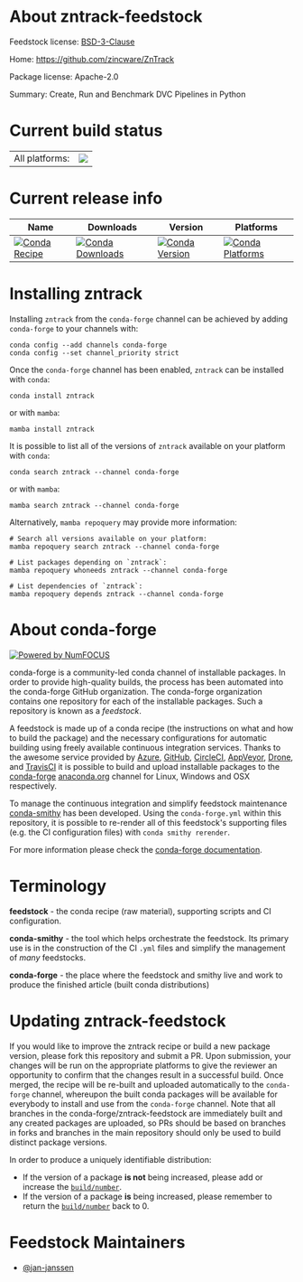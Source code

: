 About zntrack-feedstock
=======================

Feedstock license: [BSD-3-Clause](https://github.com/conda-forge/zntrack-feedstock/blob/main/LICENSE.txt)

Home: https://github.com/zincware/ZnTrack

Package license: Apache-2.0

Summary: Create, Run and Benchmark DVC Pipelines in Python

Current build status
====================


<table><tr><td>All platforms:</td>
    <td>
      <a href="https://dev.azure.com/conda-forge/feedstock-builds/_build/latest?definitionId=24910&branchName=main">
        <img src="https://dev.azure.com/conda-forge/feedstock-builds/_apis/build/status/zntrack-feedstock?branchName=main">
      </a>
    </td>
  </tr>
</table>

Current release info
====================

| Name | Downloads | Version | Platforms |
| --- | --- | --- | --- |
| [![Conda Recipe](https://img.shields.io/badge/recipe-zntrack-green.svg)](https://anaconda.org/conda-forge/zntrack) | [![Conda Downloads](https://img.shields.io/conda/dn/conda-forge/zntrack.svg)](https://anaconda.org/conda-forge/zntrack) | [![Conda Version](https://img.shields.io/conda/vn/conda-forge/zntrack.svg)](https://anaconda.org/conda-forge/zntrack) | [![Conda Platforms](https://img.shields.io/conda/pn/conda-forge/zntrack.svg)](https://anaconda.org/conda-forge/zntrack) |

Installing zntrack
==================

Installing `zntrack` from the `conda-forge` channel can be achieved by adding `conda-forge` to your channels with:

```
conda config --add channels conda-forge
conda config --set channel_priority strict
```

Once the `conda-forge` channel has been enabled, `zntrack` can be installed with `conda`:

```
conda install zntrack
```

or with `mamba`:

```
mamba install zntrack
```

It is possible to list all of the versions of `zntrack` available on your platform with `conda`:

```
conda search zntrack --channel conda-forge
```

or with `mamba`:

```
mamba search zntrack --channel conda-forge
```

Alternatively, `mamba repoquery` may provide more information:

```
# Search all versions available on your platform:
mamba repoquery search zntrack --channel conda-forge

# List packages depending on `zntrack`:
mamba repoquery whoneeds zntrack --channel conda-forge

# List dependencies of `zntrack`:
mamba repoquery depends zntrack --channel conda-forge
```


About conda-forge
=================

[![Powered by
NumFOCUS](https://img.shields.io/badge/powered%20by-NumFOCUS-orange.svg?style=flat&colorA=E1523D&colorB=007D8A)](https://numfocus.org)

conda-forge is a community-led conda channel of installable packages.
In order to provide high-quality builds, the process has been automated into the
conda-forge GitHub organization. The conda-forge organization contains one repository
for each of the installable packages. Such a repository is known as a *feedstock*.

A feedstock is made up of a conda recipe (the instructions on what and how to build
the package) and the necessary configurations for automatic building using freely
available continuous integration services. Thanks to the awesome service provided by
[Azure](https://azure.microsoft.com/en-us/services/devops/), [GitHub](https://github.com/),
[CircleCI](https://circleci.com/), [AppVeyor](https://www.appveyor.com/),
[Drone](https://cloud.drone.io/welcome), and [TravisCI](https://travis-ci.com/)
it is possible to build and upload installable packages to the
[conda-forge](https://anaconda.org/conda-forge) [anaconda.org](https://anaconda.org/)
channel for Linux, Windows and OSX respectively.

To manage the continuous integration and simplify feedstock maintenance
[conda-smithy](https://github.com/conda-forge/conda-smithy) has been developed.
Using the ``conda-forge.yml`` within this repository, it is possible to re-render all of
this feedstock's supporting files (e.g. the CI configuration files) with ``conda smithy rerender``.

For more information please check the [conda-forge documentation](https://conda-forge.org/docs/).

Terminology
===========

**feedstock** - the conda recipe (raw material), supporting scripts and CI configuration.

**conda-smithy** - the tool which helps orchestrate the feedstock.
                   Its primary use is in the construction of the CI ``.yml`` files
                   and simplify the management of *many* feedstocks.

**conda-forge** - the place where the feedstock and smithy live and work to
                  produce the finished article (built conda distributions)


Updating zntrack-feedstock
==========================

If you would like to improve the zntrack recipe or build a new
package version, please fork this repository and submit a PR. Upon submission,
your changes will be run on the appropriate platforms to give the reviewer an
opportunity to confirm that the changes result in a successful build. Once
merged, the recipe will be re-built and uploaded automatically to the
`conda-forge` channel, whereupon the built conda packages will be available for
everybody to install and use from the `conda-forge` channel.
Note that all branches in the conda-forge/zntrack-feedstock are
immediately built and any created packages are uploaded, so PRs should be based
on branches in forks and branches in the main repository should only be used to
build distinct package versions.

In order to produce a uniquely identifiable distribution:
 * If the version of a package **is not** being increased, please add or increase
   the [``build/number``](https://docs.conda.io/projects/conda-build/en/latest/resources/define-metadata.html#build-number-and-string).
 * If the version of a package **is** being increased, please remember to return
   the [``build/number``](https://docs.conda.io/projects/conda-build/en/latest/resources/define-metadata.html#build-number-and-string)
   back to 0.

Feedstock Maintainers
=====================

* [@jan-janssen](https://github.com/jan-janssen/)

